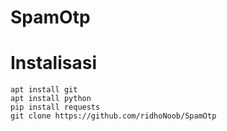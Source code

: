 # SpamOtp

# Instalisasi <br>
```apt install git```<br>
```apt install python```<br>
```pip install requests```<br>
```git clone https://github.com/ridhoNoob/SpamOtp```
